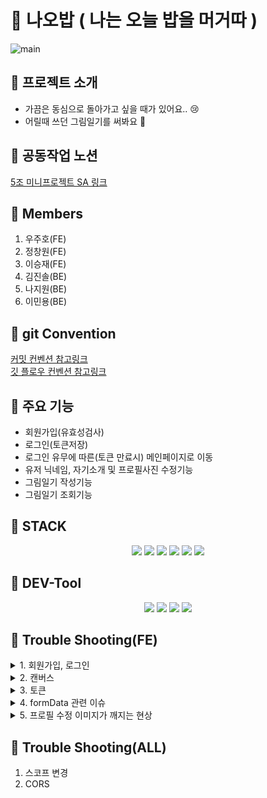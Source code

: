 # 📔 나오밥 ( 나는 오늘 밥을 머거따 )

![main](https://user-images.githubusercontent.com/108935568/209050088-6e3c7f21-78fd-4aa9-b542-5cacb17b099c.png)

## 📔 프로젝트 소개

- 가끔은 동심으로 돌아가고 싶을 때가 있어요.. 😢
- 어릴때 쓰던 그림일기를 써봐요 🥰

## 📔 공동작업 노션

<a href="https://www.notion.so/5-SA-27f1b60717ef4f0fa39193de00ce3374" target="_blank"> 5조 미니프로젝트 SA 링크 </a><br>

## 📔 Members

1. 우주호(FE)
2. 정창원(FE)
3. 이승재(FE)
4. 김진솔(BE)
5. 나지원(BE)
6. 이민용(BE)

## 📔 git Convention

<a href="https://velog.io/@ninto_2/%EC%BB%A4%EB%B0%8B-%EC%BB%A8%EB%B2%A4%EC%85%98" target="_blank"> 커밋 컨벤션 참고링크 </a><br>
<a href="https://gmlwjd9405.github.io/2018/05/11/types-of-git-branch.html" target="_blank"> 깃 플로우 컨벤션 참고링크</a>

## 📔 주요 기능

- 회원가입(유효성검사)
- 로그인(토큰저장)
- 로그인 유무에 따른(토큰 만료시) 메인페이지로 이동
- 유저 닉네임, 자기소개 및 프로필사진 수정기능
- 그림일기 작성기능
- 그림일기 조회기능

## 📔 STACK

<div align=center>
  <img src="https://img.shields.io/badge/React-61DAFB?style=for-the-badge&logo=React&logoColor=black"/>
  <img src="https://img.shields.io/badge/Redux Toolkit-764ABC?style=for-the-badge&logo=Redux&logoColor=white"/>
  <img src="https://img.shields.io/badge/Axios-5A29E4?style=for-the-badge&logo=Axios&logoColor=white"/>
  <img src="https://img.shields.io/badge/Vercel-000000?style=for-the-badge&logo=Vercel&logoColor=white"/>
  <img src="https://img.shields.io/badge/styled components-DB7093?style=for-the-badge&logo=styled-components&logoColor=white"/>
  <img src="https://img.shields.io/badge/React Router-CA4245?style=for-the-badge&logo=React Router&logoColor=white"/>
</div>

## 📔 DEV-Tool

<div align=center>
<img src="https://img.shields.io/badge/Visual Studio Code-007ACC?style=for-the-badge&logo=Visual Studio Code&logoColor=white"/>
<img src="https://img.shields.io/badge/Git-F05032?style=for-the-badge&logo=Git&logoColor=white"/>
<img src="https://img.shields.io/badge/Github-181717?style=for-the-badge&logo=Github&logoColor=white"/>
<img src="https://img.shields.io/badge/ZEP-6476df?style=for-the-badge&logoColor=white"/>
</div>

## 📔 Trouble Shooting(FE)

<details>
<summary> 1. 회원가입, 로그인 </summary>

JWT인증방식에서 토큰은 어디에 저장할지,<br>
→ 쿠키와 로컬스토리지 중 고민하다가 로컬스토리지 저장하기로 결정<br>
(미들웨어에서 로그인 포스트하면 서버에서 오는 응답헤더에 담긴 토큰을 저장하는방식)<br>
로그인/회원가입 페이지에서 컨텐츠를 제공하는 메인페이지로 넘어가는 과정에서<br>
1차적으로 어떻게 유효성 검증을 해줄건지에 대한 고민이 있었다.<br>
사이트의 서비스 자체가 개인의 일기장공간이기때문에<br>
인가가 되어있지 않을경우(토큰이 없을 경우) 애초에 메인페이지로 보내줄 필요가 없었음<br>
따라서<br>
→ 로그인/회원가입 페이지를 제외한<br>
메인페이지와 예하 페이지들에 대해 priv ate routes 설정을 해줌<br>
로컬에 저장된 토큰을 localStorage.getItem(”token”)으로 가져와서<br>
토큰이 있을 경우 메인페이지와 그 외 다이어리 조회, 생성, 수정 페이지에 접근할 수 있게,<br>
토큰이 없을 경우 강제로 로그인/회원가입 페이지로 navigate되도록 설정해주었다.<br>
```jsx
const PrivateRoutes = () => {
  const token = localStorage.getItem("token");

  return token ? <Outlet /> : <Navigate to="/" />;
};
<Route element={<PrivateRoutes />}>
        <Route path="/mainpage" element={<Main />} />
        <Route path="/postpage" element={<Postpage />} />
        <Route path="/detailpage/:postId" element={<Postpage />} />
      </Route>
```

아쉬운 점<br>
Refresh Token을 사용하지 못하고 Access Token만 사용한점<br>

<div markdown="1">	
<br>
</div>
</details>
<details>
<summary> 2. 캔버스 </summary>

1. 그림일기에 메인이 되는 캔버스 부분을 구현<br>
2. react의 useRef 훅을 javascript의 querySelector 처럼 사용<br>
3. 캔버스 관련 API 공식문서와 블로그 포스팅 등을 보고 양식에 맞춰 구현<br>
4. 초기 구상보다 고려해야 할 요소가 많아서 까다로웠음<br>

<div markdown="1">	
<br>
</div>
</details>
<details>
<summary> 3. 토큰 </summary>

1. 어떻게 인증을 유효하게 유지할 수 있을지, 인증이 되지 않았을 때 어떠한 방식으로 대응할 것인지를 생각
2. BE 에서 Bearer 토큰을 사용한 인증 방식을 채택하였고 프론트에서는 인증할 때 마다 토큰을 보내주어야 했음.

```jsx
const getToken = () => {
  const token = localStorage.getItem("token");
  return token ? `Bearer ${token}` : null;
};

instance.interceptors.request.use(async (config) => {
  config.headers["Authorization"] = getToken();
  return config;
});

instance.interceptors.response.use(
  (response) => {
    response.headers["Authorization"] = getToken();
    response.status === 401 && localStorage.removeItem("token");
    return response;
  },
  (error) => {
    if (error.response.status === 401) {
      window.location.replace("http://localhost:3000/");
    }
  }
);
```

2-1. 토큰을 가져오는 유틸 함수를 만들었음. 토큰이 없을경우 null 처리.<br>
2-2. axios의 interceptors 메소드를 사용해서 요청을 보낼때 headers에 토큰을 담아 인증요청<br>
2-3. response 시 토큰이 인가되지 않았을 경우 메인페이지로 replace<br>

<div markdown="1">	
<br>
</div>
</details>
<details>
<summary> 4. formData 관련 이슈 </summary>
1. canvas 이미지 처리 관련<br>
1-1. 캔버스 이미지를 base64 파일로 변환받아서 어떻게 하면 서버로 보낼 수 있을지 고민.<br>
1-2. base64는 이미지를 8비트 이진 데이터로 바꾸어 주어 손실은 없으나 용량이 크고 url이 길어 서버 전송엔 부적합.<br>
2. 채택한 방법은 base64 -> blob -> formData<br>
3. 길이가 긴 base64 url을 blob(이진 데이터)형태로 변환 후 formData 형식에 append 한 후 서버 전송. <br>
<div markdown="1">	
<br>
</div>
</details>
<details>
<summary> 5. 프로필 수정 이미지가 깨지는 현상 </summary>
1. 프로필 업데이트시 사진을 input type='file' 로 보내 base64로 썸네일을 그려주고 위와 동일하게 blob -> formData 변환 로직으로 전송.<br>
2. 그런데 프로필 이미지를 업로드 하지 않으면 프로필 이미지가 깨지는 현상이 있었음.<br>
3. 해당 유저의 프로필을 thunk 로 받아와서 썸네일에 업로드 하는 로직.<br>
4. 문제는 썸네일로 받아온 서버에 저장된 url을 blob 으로 변환하는 로직 때문.<br>

```jsx
  const selfIntroUpdateSwitchHandler = () => {
    const blob = dataURItoBlob(profileImgStore);

    let formData = new FormData();
    formData.append("nickname", updateStore.nickname);
    formData.append("selfIntro", updateStore.selfIntro);
    blob.size > 20 && formData.append("image", blob, "img.file");
    dispatch(putAsyncUser(formData));
  };
```

5. 조건문으로 blob 변환 후 사이즈가 20 이상이면(정상적인 이미지라면) 같이보낼 수 있도록 조건문 설정

<div markdown="1">	
<br>
</div>
</details>

## 📔 Trouble Shooting(ALL)

1. 스코프 변경
2. CORS
